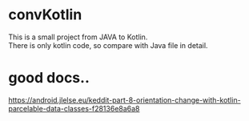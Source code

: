 # convKotlin  
  
This is a small project from JAVA to Kotlin.  
There is only kotlin code, so compare with Java file in detail.  
  
# good docs..  
https://android.jlelse.eu/keddit-part-8-orientation-change-with-kotlin-parcelable-data-classes-f28136e8a6a8  
